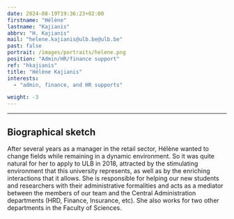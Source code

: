 ```yaml
---
date: 2024-08-19T19:36:23+02:00
firstname: "Hélène"
lastname: "Kajianis"
abbrv: "H. Kajianis"
mail: "helene.kajianis@ulb.be@ulb.be"
past: false
portrait: /images/portraits/helene.png
position: "Admin/HR/finance support"
ref: "hkajianis"
title: "Hélène Kajianis"
interests:
  - "admin, finance, and HR supports"

weight: -3
---
```

---

## Biographical sketch

After several years as a manager in the retail sector, Hélène wanted to change fields while remaining in a dynamic environment. So it was quite natural for her to apply to ULB in 2018, attracted by the stimulating environment that this university represents, as well as by the enriching interactions that it allows. She is responsible for helping our new students and researchers with their administrative formalities and acts as a mediator between the members of our team and the Central Administration departments (HRD, Finance, Insurance, etc). She also works for two other departments in the Faculty of Sciences.
